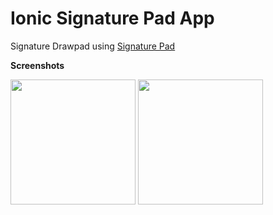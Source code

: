 # Ionic Signature Pad App

Signature Drawpad using [Signature Pad](https://github.com/szimek/signature_pad)

**Screenshots**

<img src="http://i.imgur.com/58Mc6wh.png" width="200">
<img src="http://i.imgur.com/KBRjacV.png" width="200">